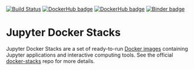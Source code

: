 [![Build Status](https://travis-ci.org/luigidifraia/docker-stacks.svg?branch=master)](https://travis-ci.org/luigidifraia/docker-stacks "Build status of luigidifraia/datacube-notebook")
[![DockerHub badge](https://images.microbadger.com/badges/version/luigidifraia/datacube-notebook.svg)](https://microbadger.com/images/luigidifraia/datacube-notebook "Latest tag/version of luigidifraia/datacube-notebook")
[![DockerHub badge](https://images.microbadger.com/badges/version/luigidifraia/datacube-notebook:v1.2.0-alpha.svg)](https://microbadger.com/images/luigidifraia/datacube-notebook "Stable tag/version of luigidifraia/datacube-notebook")
[![Binder badge](https://mybinder.org/badge_logo.svg)](https://mybinder.org/v2/gh/luigidifraia/datacube-notebook-binder/master?filepath=README.ipynb "Launch a luigidifraia/datacube-notebook container on mybinder.org")

# Jupyter Docker Stacks
Jupyter Docker Stacks are a set of ready-to-run [Docker images](https://hub.docker.com/u/jupyter) containing Jupyter applications and interactive computing tools. See the official [docker-stacks](https://github.com/jupyter/docker-stacks/) repo for more details.
